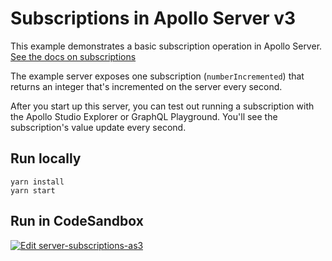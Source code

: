 # Subscriptions in Apollo Server v3

This example demonstrates a basic subscription operation in Apollo Server. [See the docs on subscriptions](https://www.apollographql.com/docs/apollo-server/data/subscriptions)

The example server exposes one subscription (`numberIncremented`) that returns an integer that's incremented on the server every second.

After you start up this server, you can test out running a subscription with the Apollo Studio Explorer or GraphQL Playground. You'll see the subscription's value update every second.

## Run locally

```shell
yarn install
yarn start
```

## Run in CodeSandbox

<a href="https://codesandbox.io/s/github/apollographql/docs-examples/tree/main/server-subscriptions-as3?fontsize=14&hidenavigation=1&theme=dark">
  <img alt="Edit server-subscriptions-as3" src="https://codesandbox.io/static/img/play-codesandbox.svg">
</a>
